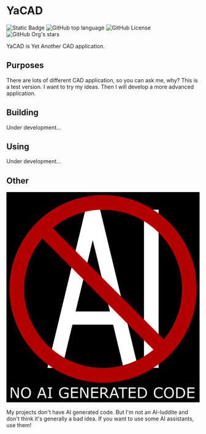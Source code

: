 # YaCAD

![Static Badge](https://img.shields.io/badge/Chumakov--Anton--I-YaCAD-YaCAD)
![GitHub top language](https://img.shields.io/github/languages/top/Chumakov-Anton-I/YaCAD)
![GitHub License](https://img.shields.io/github/license/Chumakov-Anton-I/YaCAD)
![GitHub Org's stars](https://img.shields.io/github/stars/Chumakov-Anton-I%2FYaCAD)

YaCAD is Yet Another CAD application.

## Purposes

There are lots of different CAD application, so you can ask me, why? 
This is a test version. I want to try my ideas. Then I will develop a more advanced application.

## Building

Under development...

## Using

Under development...

## Other

![No AI generated code](./images/NoAI.png)

My projects don't have AI generated code. But I'm not an AI-luddite and don't think it's generally a bad idea.
If you want to use some AI assistants, use them!
